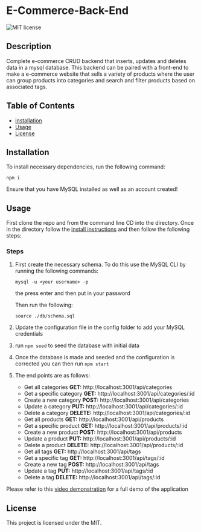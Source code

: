 # E-Commerce-Back-End

![MIT license](https://img.shields.io/badge/license-MIT-blue)
## Description 

Complete e-commerce CRUD backend that inserts, updates and deletes data in a mysql database. This backend can be paired with a front-end to make a e-commerce website that sells a variety of products where the user can group products into categories and search and filter products based on associated tags.

## Table of Contents
* [installation](#installation)
* [Usage](#usage)
* [License](#license)

## Installation
To install necessary dependencies, run the following command:
```
npm i
```
Ensure that you have MySQL installed as well as an account created!

## Usage
First clone the repo and from the command line CD into the directory. Once in the directory follow the [install instructions](#installation) and then follow the following steps:

### Steps
1. First create the necessary schema. To do this use the MySQL CLI by running the following commands:
    ```
    mysql -u <your username> -p
    ```
    the press enter and then put in your password

    Then run the following:
    ```
    source ./db/schema.sql
    ```
2. Update the configuration file in the config folder to add your MySQL credentials
3. run ```npm seed``` to seed the database with initial data
4. Once the database is made and seeded and the configuration is corrected you can then run ```npm start```
5. The end points are as follows:
    * Get all categories **GET:** http://localhost:3001/api/categories
    * Get a specific category **GET:** http://localhost:3001/api/categories/:id
    * Create a new category **POST:** http://localhost:3001/api/categories
    * Update a category **PUT:** http://localhost:3001/api/categories/:id
    * Delete a category **DELETE:** http://localhost:3001/api/categories/:id
    * Get all products **GET:** http://localhost:3001/api/products
    * Get a specific product **GET:** http://localhost:3001/api/products/:id
    * Create a new product **POST:** http://localhost:3001/api/products
    * Update a product **PUT:** http://localhost:3001/api/products/:id
    * Delete a product **DELETE:** http://localhost:3001/api/products/:id
    * Get all tags **GET:** http://localhost:3001/api/tags
    * Get a specific tag **GET:** http://localhost:3001/api/tags/:id
    * Create a new tag **POST:** http://localhost:3001/api/tags
    * Update a tag **PUT:** http://localhost:3001/api/tags/:id
    * Delete a tag **DELETE:** http://localhost:3001/api/tags/:id

Please refer to this [video demonstration](https://drive.google.com/file/d/16ahI-pnhOuCt4xrfzNdWx74WNT59D5bB/view?usp=sharing) for a full demo of the application

## License
This project is licensed under the MIT.